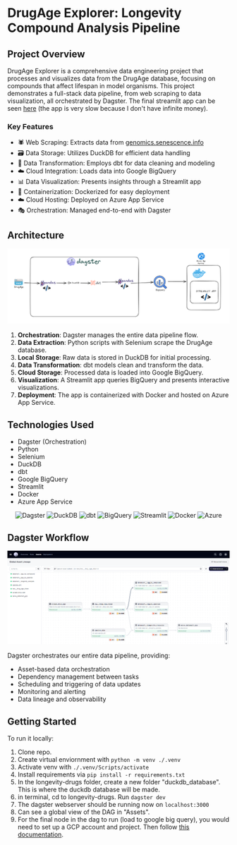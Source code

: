 # DrugAge Explorer: Longevity Compound Analysis Pipeline

## Project Overview

DrugAge Explorer is a comprehensive data engineering project that processes and visualizes data from the DrugAge database, focusing on compounds that affect lifespan in model organisms. This project demonstrates a full-stack data pipeline, from web scraping to data visualization, all orchestrated by Dagster. The final streamlit app can be seen [here](https://drug-age-analysis.azurewebsites.net/) (the app is very slow because I don't have infinite money). 

### Key Features

- 🕷️ Web Scraping: Extracts data from [genomics.senescence.info](https://genomics.senescence.info/)
- 🗃️ Data Storage: Utilizes DuckDB for efficient data handling
- 🧹 Data Transformation: Employs dbt for data cleaning and modeling
- ☁️ Cloud Integration: Loads data into Google BigQuery
- 📊 Data Visualization: Presents insights through a Streamlit app
- 🐳 Containerization: Dockerized for easy deployment
- ☁️ Cloud Hosting: Deployed on Azure App Service
- 🎭 Orchestration: Managed end-to-end with Dagster

## Architecture

![Architecture Diagram](images/architecture.png)

1. **Orchestration**: Dagster manages the entire data pipeline flow.
2. **Data Extraction**: Python scripts with Selenium scrape the DrugAge database.
3. **Local Storage**: Raw data is stored in DuckDB for initial processing.
4. **Data Transformation**: dbt models clean and transform the data.
5. **Cloud Storage**: Processed data is loaded into Google BigQuery.
6. **Visualization**: A Streamlit app queries BigQuery and presents interactive visualizations.
7. **Deployment**: The app is containerized with Docker and hosted on Azure App Service.

## Technologies Used

- Dagster (Orchestration)
- Python
- Selenium
- DuckDB
- dbt
- Google BigQuery
- Streamlit
- Docker
- Azure App Service

<p align="center">
  <img src="https://dagster.io/images/brand/logos/dagster-reversed-horizontal.svg?_gl=1*vuyeli*_up*MQ..*_ga*MjU4Njg2OTY4LjE3MjE2MTAyMjA.*_ga_84VRQZG7TV*MTcyMTYxMDIyMC4xLjAuMTcyMTYxMDIyMC4wLjAuMA.." alt="Dagster" width="100"/>
  <img src="https://duckdb.org/images/logo-dl/DuckDB_Logo-stacked-dark-mode.svg" alt="DuckDB" width="50"/>
  <img src="https://docs.getdbt.com/img/dbt-logo.svg" alt="dbt" width="50"/>
  <img src="https://www.vectorlogo.zone/logos/google_bigquery/google_bigquery-ar21.svg" alt="BigQuery" width="70"/>
  <img src="https://streamlit.io/images/brand/streamlit-mark-color.svg" alt="Streamlit" width="50"/>
  <img src="images/docker-logo.svg" alt="Docker" width="50"/>
  <img src="https://upload.wikimedia.org/wikipedia/commons/thumb/f/fa/Microsoft_Azure.svg/150px-Microsoft_Azure.svg.png" alt="Azure" width="50"/>
</p>


## Dagster Workflow

![Dagster DAG](images/dagster.png)

Dagster orchestrates our entire data pipeline, providing:
- Asset-based data orchestration
- Dependency management between tasks
- Scheduling and triggering of data updates
- Monitoring and alerting
- Data lineage and observability

## Getting Started

To run it locally: 
1. Clone repo.
2. Create virtual enviornment with `python -m venv ./.venv`
3. Activate venv with `./.venv/Scripts/activate`
4. Install requirements via `pip install -r requirements.txt`
5. In the longevity-drugs folder, create a new folder "duckdb_database". This is where the duckdb database will be made.
6. in terminal, cd to longevity-drugs. Run `dagster dev`
7. The dagster webserver should be running now on `localhost:3000`
8. Can see a global view of the DAG in "Assets".
9. For the final node in the dag to run (load to google big query), you would need to set up a GCP account and project. Then follow [this documentation](https://docs.dagster.io/integrations/bigquery/using-bigquery-with-dagster#option-1-using-the-bigquery-resource). 


